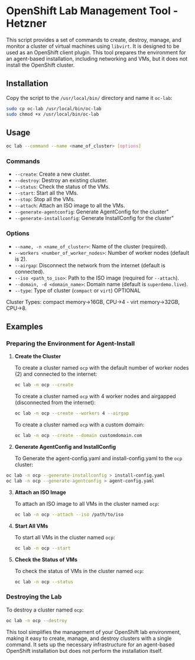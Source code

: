 # OpenShift Lab Management Tool - Hetzner

This script provides a set of commands to create, destroy, manage, and monitor a cluster of virtual machines using `libvirt`. It is designed to be used as an OpenShift client plugin. This tool prepares the environment for an agent-based installation, including networking and VMs, but it does not install the OpenShift cluster.

## Installation

Copy the script to the `/usr/local/bin/` directory and name it `oc-lab`:

```bash
sudo cp oc-lab /usr/local/bin/oc-lab
sudo chmod +x /usr/local/bin/oc-lab
```

## Usage

```bash
oc lab --command --name <name_of_cluster> [options]
```

### Commands

- `--create`: Create a new cluster.
- `--destroy`: Destroy an existing cluster.
- `--status`: Check the status of the VMs.
- `--start`: Start all the VMs.
- `--stop`: Stop all the VMs.
- `--attach`: Attach an ISO image to all the VMs.
- `--generate-agentconfig`: Generate AgentConfig for the cluster"
- `--generate-installconfig`: Generate InstallConfig for the cluster"

### Options

- `--name, -n <name_of_cluster>`: Name of the cluster (required).
- `--workers <number_of_worker_nodes>`: Number of worker nodes (default is 2).
- `--airgap`: Disconnect the network from the internet (default is connected).
- `--iso <path_to_iso>`: Path to the ISO image (required for `--attach`).
- `--domain, -d <domain_name>`: Domain name (default is `superdemo.live`).
- `--type`: Type of cluster (`compact` or `virt`) OPTIONAL

Cluster Types: compact memory->16GB, CPU->4 - virt memory->32GB, CPU->8.

## Examples

### Preparing the Environment for Agent-Install

1. **Create the Cluster**

   To create a cluster named `ocp` with the default number of worker nodes (2) and connected to the internet:

   ```bash
   oc lab -n ocp --create
   ```

   To create a cluster named `ocp` with 4 worker nodes and airgapped (disconnected from the internet):

   ```bash
   oc lab -n ocp --create --workers 4 --airgap
   ```

   To create a cluster named `ocp` with a custom domain:

   ```bash
   oc lab -n ocp --create --domain customdomain.com
   ```

2. **Generate AgentConfig and InstallConfig**

   To Generate the agent-config.yaml and install-config.yaml to the `ocp` cluster:
  
  ```bash
  oc lab -n ocp --generate-installconfig > install-config.yaml
  oc lab -n ocp --generate-agentconfig > agent-config.yaml
  ```

3. **Attach an ISO Image**

   To attach an ISO image to all VMs in the cluster named `ocp`:

   ```bash
   oc lab -n ocp --attach --iso /path/to/iso
   ```

4. **Start All VMs**

   To start all VMs in the cluster named `ocp`:

   ```bash
   oc lab -n ocp --start
   ```

5. **Check the Status of VMs**

   To check the status of VMs in the cluster named `ocp`:

   ```bash
   oc lab -n ocp --status
   ```

### Destroying the Lab

To destroy a cluster named `ocp`:

```bash
oc lab -n ocp --destroy
```

This tool simplifies the management of your OpenShift lab environment, making it easy to create, manage, and destroy clusters with a single command. It sets up the necessary infrastructure for an agent-based OpenShift installation but does not perform the installation itself.
